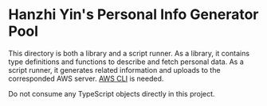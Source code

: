 # Hanzhi Yin's Personal Info Generator Pool

This directory is both a library and a script runner.
As a library, it contains type definitions and functions to describe and fetch personal data.
As a script runner, it generates related information and uploads to the corresponded AWS server. [AWS CLI](https://aws.amazon.com/cli/) is needed.

Do not consume any TypeScript objects directly in this project.
